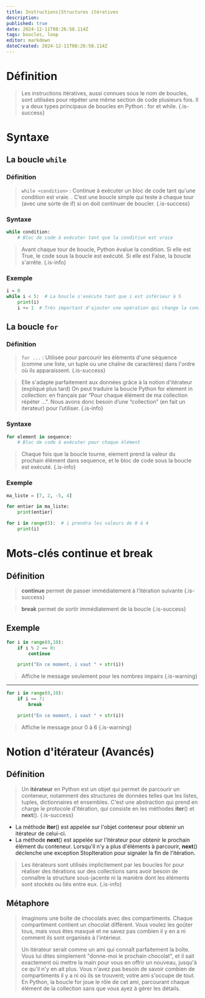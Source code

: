 ```yaml
---
title: Instructions|Structures itératives
description: 
published: true
date: 2024-12-11T08:26:58.114Z
tags: boucles, loop
editor: markdown
dateCreated: 2024-12-11T08:26:58.114Z
---
```


# Définition

> Les instructions itératives, aussi connues sous le nom de boucles, sont utilisées pour répéter une même section de code plusieurs fois. Il y a deux types principaux de boucles en Python : for et while.
{.is-success}

# Syntaxe

## La boucle `while`

### Définition

> `while <condition>` : Continue à exécuter un bloc de code tant qu'une condition est vraie. . C’est une boucle simple qui teste à chaque tour (avec une sorte de if) si on doit continuer de boucler.
{.is-success}



### Syntaxe

```python
while condition:
    # Bloc de code à exécuter tant que la condition est vraie
```

> Avant chaque tour de boucle, Python évalue la condition. Si elle est True, le code sous la boucle est exécuté. Si elle est False, la boucle s'arrête.
{.is-info}


### Exemple


```python
i = 0
while i < 5:  # La boucle s'exécute tant que i est inférieur à 5
    print(i)
    i += 1  # Très important d'ajouter une opération qui change la condition

```
 
## La boucle `for`

### Définition

> `for ...` : Utilisée pour parcourir les éléments d'une séquence (comme une liste, un tuple ou une chaîne de caractères) dans l'ordre où ils apparaissent. 
{.is-success}


> Elle s'adapte parfaitement aux données grâce à la notion d'itérateur (expliqué plus tard)
> On peut traduire la boucle Python for element in collection: en français par “Pour chaque élément de ma collection répéter …”. Nous avons donc besoin d’une “collection” (en fait un iterateur) pour l’utiliser.
{.is-info}



### Syntaxe

```python
for element in sequence:
    # Bloc de code à exécuter pour chaque élément
```

> Chaque fois que la boucle tourne, element prend la valeur du prochain élément dans sequence, et le bloc de code sous la boucle est exécuté.
{.is-info}


### Exemple

```python
ma_liste = [7, 2, -5, 4]

for entier in ma_liste:
    print(entier)
```

```python
for i in range(5):  # i prendra les valeurs de 0 à 4
    print(i)
```

# Mots-clés continue et break

## Définition

> **continue** permet de passer immédiatement à l’itération suivante
{.is-success}


> **break** permet de sortir immédiatement de la boucle
{.is-success}

## Exemple

```python
for i in range(0,10):
    if i % 2 == 0:
        continue

    print("En ce moment, i vaut " + str(i))
```
> Affiche le message seulement pour les nombres impairs
{.is-warning}

---

```python
for i in range(0,10):
    if i == 7:
        break

    print("En ce moment, i vaut " + str(i))
```

> Affiche le message pour 0 à 6
{.is-warning}

# Notion d'itérateur (Avancés)

## Définition

> Un **itérateur** en Python est un objet qui permet de parcourir un conteneur, notamment des structures de données telles que les listes, tuples, dictionnaires et ensembles. C'est une abstraction qui prend en charge le protocole d'itération, qui consiste en les méthodes __iter__() et __next__().
{.is-success}


- La méthode __iter__() est appelée sur l'objet conteneur pour obtenir un itérateur de celui-ci.
- La méthode __next__() est appelée sur l'itérateur pour obtenir le prochain élément du conteneur. Lorsqu'il n'y a plus d'éléments à parcourir, __next__() déclenche une exception StopIteration pour signaler la fin de l'itération.

> Les itérateurs sont utilisés implicitement par les boucles for pour réaliser des itérations sur des collections sans avoir besoin de connaître la structure sous-jacente ni la manière dont les éléments sont stockés ou liés entre eux.
{.is-info}


## Métaphore

> Imaginons une boîte de chocolats avec des compartiments. Chaque compartiment contient un chocolat différent. Vous voulez les goûter tous, mais vous êtes masqué et ne savez pas combien il y en a ni comment ils sont organisés à l'intérieur.
> 
> Un itérateur serait comme un ami qui connaît parfaitement la boîte. Vous lui dites simplement "donne-moi le prochain chocolat", et il sait exactement où mettre la main pour vous en offrir un nouveau, jusqu'à ce qu'il n'y en ait plus. Vous n'avez pas besoin de savoir combien de compartiments il y a ni où ils se trouvent; votre ami s'occupe de tout. En Python, la boucle for joue le rôle de cet ami, parcourant chaque élément de la collection sans que vous ayez à gérer les détails.